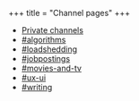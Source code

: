 +++
title = "Channel pages"
+++

- [Private channels](/channels/private-channels/)
- [#algorithms](/channels/algorithms/)
- [#loadshedding](/channels/loadshedding/)
- [#jobpostings](/channels/jobpostings/)
- [#movies-and-tv](/channels/movies-and-tv/)
- [#ux-ui](/channels/ux-ui/)
- [#writing](/channels/writing/)